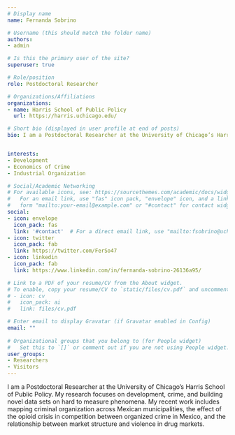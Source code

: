 ```yaml
---
# Display name
name: Fernanda Sobrino

# Username (this should match the folder name)
authors:
- admin

# Is this the primary user of the site?
superuser: true

# Role/position
role: Postdoctoral Researcher

# Organizations/Affiliations
organizations:
- name: Harris School of Public Policy 
  url: https://harris.uchicago.edu/

# Short bio (displayed in user profile at end of posts)
bio: I am a Postdoctoral Researcher at the University of Chicago’s Harris School of Public Policy. My research focuses on development, crime, and building novel data sets on hard to measure phenomena. My recent work includes mapping criminal organization across Mexican municipalities, the effect of the opioid crisis in competition between organized crime in Mexico, and the relationship between market structure and violence in drug markets. 


interests:
- Development
- Economics of Crime 
- Industrial Organization

# Social/Academic Networking
# For available icons, see: https://sourcethemes.com/academic/docs/widgets/#icons
#   For an email link, use "fas" icon pack, "envelope" icon, and a link in the
#   form "mailto:your-email@example.com" or "#contact" for contact widget.
social:
- icon: envelope
  icon_pack: fas
  link: '#contact'  # For a direct email link, use "mailto:fsobrino@uchicago.edu".
- icon: twitter
  icon_pack: fab
  link: https://twitter.com/FerSo47
- icon: linkedin
  icon_pack: fab
  link: https://www.linkedin.com/in/fernanda-sobrino-26136a95/

# Link to a PDF of your resume/CV from the About widget.
# To enable, copy your resume/CV to `static/files/cv.pdf` and uncomment the lines below.  
# - icon: cv
#   icon_pack: ai
#   link: files/cv.pdf

# Enter email to display Gravatar (if Gravatar enabled in Config)
email: ""
  
# Organizational groups that you belong to (for People widget)
#   Set this to `[]` or comment out if you are not using People widget.  
user_groups:
- Researchers
- Visitors
---
```

I am a Postdoctoral Researcher at the University of Chicago’s Harris School of Public Policy. My research focuses on development, crime, and building novel data sets on hard to measure phenomena. My recent work includes mapping criminal organization across Mexican municipalities, the effect of the opioid crisis in competition between organized crime in Mexico, and the relationship between market structure and violence in drug markets. 


 
